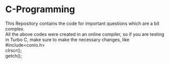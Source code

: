 # C-Programming
This Repository contains the code for important questions which are a bit complex.
<br>
All the above codes were created in an online compiler, so if you are testing in Turbo C, make sure to make the necessary changes, like
<br>
#include<conio.h>
<br>
clrscr();
<br>
getch();
